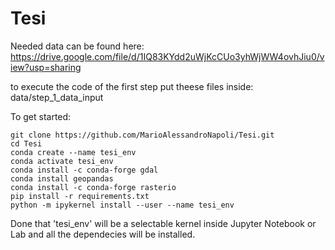 # Tesi
Needed data can be found here:
https://drive.google.com/file/d/1IQ83KYdd2uWjKcCUo3yhWjWW4ovhJiu0/view?usp=sharing

to execute the code of the first step put theese files inside: data/step_1_data_input

To get started:
```
git clone https://github.com/MarioAlessandroNapoli/Tesi.git
cd Tesi
conda create --name tesi_env
conda activate tesi_env
conda install -c conda-forge gdal
conda install geopandas
conda install -c conda-forge rasterio
pip install -r requirements.txt
python -m ipykernel install --user --name tesi_env
```

Done that 'tesi_env' will be a selectable kernel inside Jupyter Notebook or Lab and all the dependecies will be installed.
